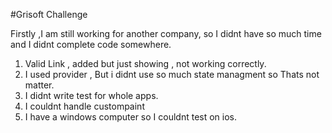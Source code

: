 #Grisoft Challenge

  Firstly ,I am still working for another company, so I didnt have so much time and I didnt complete code somewhere.
  1. Valid Link , added but just showing , not working correctly. 
  2. I used provider , But i didnt use so much state managment so Thats not matter.
  3. I didnt write test for whole apps.
  4. I couldnt handle custompaint
  5. I have a windows computer so I couldnt test on ios.

